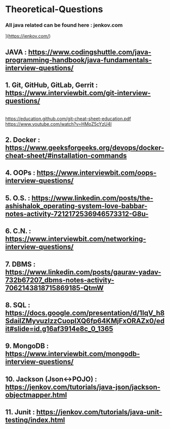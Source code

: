 # Theoretical-Questions

### All java related can be found here : jenkov.com
](https://jenkov.com/)

## JAVA : https://www.codingshuttle.com/java-programming-handbook/java-fundamentals-interview-questions/
## 1. Git, GitHub, GitLab, Gerrit : https://www.interviewbit.com/git-interview-questions/
<br> https://education.github.com/git-cheat-sheet-education.pdf</br>
https://www.youtube.com/watch?v=HMoZ5cYzU4I
## 2. Docker : https://www.geeksforgeeks.org/devops/docker-cheat-sheet/#installation-commands
## 4. OOPs : https://www.interviewbit.com/oops-interview-questions/
## 5. O.S. : https://www.linkedin.com/posts/the-ashishalok_operating-system-love-babbar-notes-activity-7212172536946573312-G8u-
## 6. C.N. : https://www.interviewbit.com/networking-interview-questions/
## 7. DBMS : https://www.linkedin.com/posts/gaurav-yadav-732b67207_dbms-notes-activity-7062143818715869185-QtmW
## 8. SQL : https://docs.google.com/presentation/d/1IqV_h8SdailZMyvuzlzzCuoplXQ6fp64KMjFxORAZx0/edit#slide=id.g16af3914e8c_0_1365
## 9. MongoDB : https://www.interviewbit.com/mongodb-interview-questions/
## 10. Jackson (Json<->POJO) : https://jenkov.com/tutorials/java-json/jackson-objectmapper.html
## 11. Junit : https://jenkov.com/tutorials/java-unit-testing/index.html
